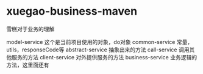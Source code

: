 # xuegao-business-maven
雪糕对于业务的理解


model-service
这个是当前项目使用的对象，do对象
common-service
常量，utils，responseCode等
abstract-service
抽象出来的方法
call-service
调用其他服务的方法
client-service
对外提供服务的方法
business-service
业务逻辑的方法，这里面还有
